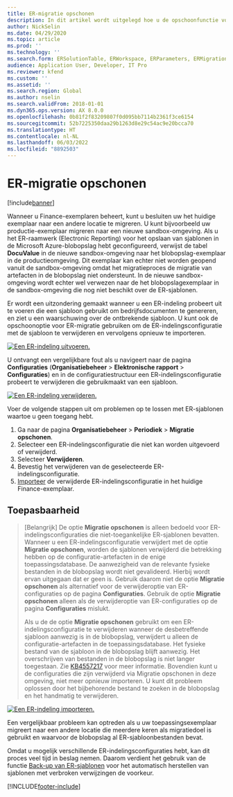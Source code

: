 ```yaml
---
title: ER-migratie opschonen
description: In dit artikel wordt uitgelegd hoe u de opschoonfunctie voor de ER-migratie kunt gebruiken om problemen met ER-sjablonen op te lossen.
author: NickSelin
ms.date: 04/29/2020
ms.topic: article
ms.prod: ''
ms.technology: ''
ms.search.form: ERSolutionTable, ERWorkspace, ERParameters, ERMigrationCleanup
audience: Application User, Developer, IT Pro
ms.reviewer: kfend
ms.custom: ''
ms.assetid: ''
ms.search.region: Global
ms.author: nselin
ms.search.validFrom: 2018-01-01
ms.dyn365.ops.version: AX 8.0.0
ms.openlocfilehash: 0b81f2f83209807f0d095bb7114b2361f3ce6154
ms.sourcegitcommit: 52b7225350daa29b1263d8e29c54ac9e20bcca70
ms.translationtype: HT
ms.contentlocale: nl-NL
ms.lasthandoff: 06/03/2022
ms.locfileid: "8892503"
---
```

# <a name="er-migration-cleanup"></a>ER-migratie opschonen 

[!include[banner](../includes/banner.md)]

Wanneer u Finance-exemplaren beheert, kunt u besluiten uw het huidige exemplaar naar een andere locatie te migreren. U kunt bijvoorbeeld uw productie-exemplaar migreren naar een nieuwe sandbox-omgeving. Als u het ER-raamwerk (Electronic Reporting) voor het opslaan van sjablonen in de Microsoft Azure-blobopslag hebt geconfigureerd, verwijst de tabel **DocuValue** in de nieuwe sandbox-omgeving naar het blobopslag-exemplaar in de productieomgeving. Dit exemplaar kan echter niet worden geopend vanuit de sandbox-omgeving omdat het migratieproces de migratie van artefacten in de blobopslag niet ondersteunt. In de nieuwe sandbox-omgeving wordt echter wel verwezen naar de het blobopslagexemplaar in de sandbox-omgeving die nog niet beschikt over de ER-sjablonen.

Er wordt een uitzondering gemaakt wanneer u een ER-indeling probeert uit te voeren die een sjabloon gebruikt om bedrijfsdocumenten te genereren, en ziet u een waarschuwing over de ontbrekende sjabloon. U kunt ook de opschoonoptie voor ER-migratie gebruiken om de ER-indelingsconfiguratie met de sjabloon te verwijderen en vervolgens opnieuw te importeren.

[![Een ER-indeling uitvoeren.](./media/er-migration-cleanup-run.png)](./media/er-migration-cleanup-run.png)

U ontvangt een vergelijkbare fout als u navigeert naar de pagina **Configuraties** (**Organisatiebeheer** \> **Elektronische rapport** \> **Configuraties**) en in de configuratiestructuur een ER-indelingsconfiguratie probeert te verwijderen die gebruikmaakt van een sjabloon.

[![Een ER-indeling verwijderen.](./media/er-migration-cleanup-delete.png)](./media/er-migration-cleanup-delete.png)

Voer de volgende stappen uit om problemen op te lossen met ER-sjablonen waartoe u geen toegang hebt.

1.  Ga naar de pagina **Organisatiebeheer** \> **Periodiek** \> **Migratie opschonen**.
2.  Selecteer een ER-indelingsconfiguratie die niet kan worden uitgevoerd of verwijderd.
3.  Selecteer **Verwijderen**.
4.  Bevestig het verwijderen van de geselecteerde ER-indelingsconfiguratie.
5.  [Importeer](download-electronic-reporting-configuration-lcs.md) de verwijderde ER-indelingsconfiguratie in het huidige Finance-exemplaar.

## <a name="applicability"></a>Toepasbaarheid

> [Belangrijk] De optie **Migratie opschonen** is alleen bedoeld voor ER-indelingsconfiguraties die niet-toegankelijke ER-sjablonen bevatten. Wanneer u een ER-indelingsconfiguratie verwijdert met de optie **Migratie opschonen**, worden de sjablonen verwijderd die betrekking hebben op de configuratie-artefacten in de enige toepassingsdatabase. De aanwezigheid van de relevante fysieke bestanden in de blobopslag wordt niet gevalideerd. Hierbij wordt ervan uitgegaan dat er geen is. Gebruik daarom niet de optie **Migratie opschonen** als alternatief voor de verwijderoptie van ER-configuraties op de pagina **Configuraties**. Gebruik de optie **Migratie opschonen** alleen als de verwijderoptie van ER-configuraties op de pagina **Configuraties** mislukt.
>
> Als u de de optie **Migratie opschonen** gebruikt om een ER-indelingsconfiguratie te verwijderen wanneer de desbetreffende sjabloon aanwezig is in de blobopslag, verwijdert u alleen de configuratie-artefacten in de toepassingsdatabase. Het fysieke bestand van de sjabloon in de blobopslag blijft aanwezig. Het overschrijven van bestanden in de blobopslag is niet langer toegestaan. Zie [KB4557217](https://fix.lcs.dynamics.com/Issue/Details?kb=4557217) voor meer informatie. Bovendien kunt u de configuraties die zijn verwijderd via Migratie opschonen in deze omgeving, niet meer opnieuw importeren. U kunt dit probleem oplossen door het bijbehorende bestand te zoeken in de blobopslag en het handmatig te verwijderen.

[![Een ER-indeling importeren.](./media/er-migration-cleanup-import.png)](./media/er-migration-cleanup-import.png)

Een vergelijkbaar probleem kan optreden als u uw toepassingsexemplaar migreert naar een andere locatie die meerdere keren als migratiedoel is gebruikt en waarvoor de blobopslag al ER-sjabloonbestanden bevat.

Omdat u mogelijk verschillende ER-indelingsconfiguraties hebt, kan dit proces veel tijd in beslag nemen. Daarom verdient het gebruik van de functie [Back-up van ER-sjablonen](er-backup-storage-templates.md) voor het automatisch herstellen van sjablonen met verbroken verwijzingen de voorkeur.


[!INCLUDE[footer-include](../../../includes/footer-banner.md)]